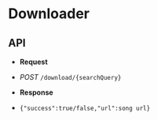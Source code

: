 # Downloader

## API

* **Request** 
 * *POST* ```/download/{searchQuery}```
 
* **Response**
 * ```{"success":true/false,"url":song url}```
